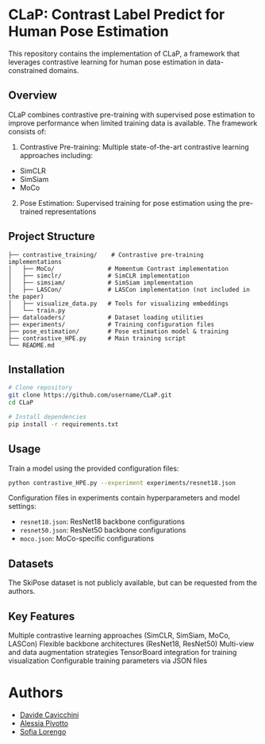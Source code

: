# CLaP: Contrast Label Predict for Human Pose Estimation
This repository contains the implementation of CLaP, a framework that leverages contrastive learning for human pose estimation in data-constrained domains.

## Overview
CLaP combines contrastive pre-training with supervised pose estimation to improve performance when limited training data is available. The framework consists of:

1. Contrastive Pre-training: Multiple state-of-the-art contrastive learning approaches including:
  - SimCLR
  - SimSiam
  - MoCo
2. Pose Estimation: Supervised training for pose estimation using the pre-trained representations

## Project Structure
```
├── contrastive_training/    # Contrastive pre-training implementations
│   ├── MoCo/               # Momentum Contrast implementation
│   ├── simclr/             # SimCLR implementation
│   ├── simsiam/            # SimSiam implementation 
│   ├── LASCon/             # LASCon implementation (not included in the paper)
│   ├── visualize_data.py   # Tools for visualizing embeddings
│   └── train.py           
├── dataloaders/            # Dataset loading utilities
├── experiments/            # Training configuration files
├── pose_estimation/        # Pose estimation model & training
├── contrastive_HPE.py      # Main training script
└── README.md
```

## Installation
```bash
# Clone repository
git clone https://github.com/username/CLaP.git
cd CLaP

# Install dependencies
pip install -r requirements.txt
```

## Usage
Train a model using the provided  configuration files:
```bash
python contrastive_HPE.py --experiment experiments/resnet18.json
```

Configuration files in experiments contain hyperparameters and model settings:
- `resnet18.json`: ResNet18 backbone configurations
- `resnet50.json`: ResNet50 backbone configurations
- `moco.json`: MoCo-specific configurations

## Datasets
The SkiPose dataset is not publicly available, but can be requested from the authors.

## Key Features
Multiple contrastive learning approaches (SimCLR, SimSiam, MoCo, LASCon)
Flexible backbone architectures (ResNet18, ResNet50)
Multi-view and data augmentation strategies
TensorBoard integration for training visualization
Configurable training parameters via JSON files


# Authors
- [Davide Cavicchini](https://github.com/DavidC001)
- [Alessia Pivotto](https://github.com/AlessiaPivotto)
- [Sofia Lorengo](https://github.com/sofy01)
